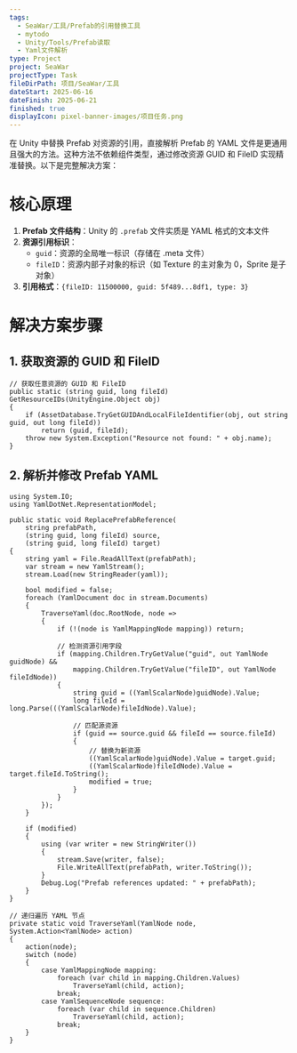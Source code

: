 ```yaml
---
tags:
  - SeaWar/工具/Prefab的引用替换工具
  - mytodo
  - Unity/Tools/Prefab读取
  - Yaml文件解析
type: Project
project: SeaWar
projectType: Task
fileDirPath: 项目/SeaWar/工具
dateStart: 2025-06-16
dateFinish: 2025-06-21
finished: true
displayIcon: pixel-banner-images/项目任务.png
---
```

在 Unity 中替换 Prefab 对资源的引用，直接解析 Prefab 的 YAML 文件是更通用且强大的方法。这种方法不依赖组件类型，通过修改资源 GUID 和 FileID 实现精准替换。以下是完整解决方案：
# 核心原理
1. **Prefab 文件结构**：Unity 的 `.prefab` 文件实质是 YAML 格式的文本文件
2. **资源引用标识**：
    - `guid`：资源的全局唯一标识（存储在 .meta 文件）
    - `fileID`：资源内部子对象的标识（如 Texture 的主对象为 0，Sprite 是子对象）
3. **引用格式**：`{fileID: 11500000, guid: 5f489...8df1, type: 3}`
# 解决方案步骤
## 1. 获取资源的 GUID 和 FileID
```CSharp
// 获取任意资源的 GUID 和 FileID
public static (string guid, long fileId) GetResourceIDs(UnityEngine.Object obj)
{
    if (AssetDatabase.TryGetGUIDAndLocalFileIdentifier(obj, out string guid, out long fileId))
        return (guid, fileId);
    throw new System.Exception("Resource not found: " + obj.name);
}
```
## 2. 解析并修改 Prefab YAML
```CSharp
using System.IO;
using YamlDotNet.RepresentationModel;

public static void ReplacePrefabReference(
    string prefabPath, 
    (string guid, long fileId) source, 
    (string guid, long fileId) target)
{
    string yaml = File.ReadAllText(prefabPath);
    var stream = new YamlStream();
    stream.Load(new StringReader(yaml));

    bool modified = false;
    foreach (YamlDocument doc in stream.Documents)
    {
        TraverseYaml(doc.RootNode, node => 
        {
            if (!(node is YamlMappingNode mapping)) return;

            // 检测资源引用字段
            if (mapping.Children.TryGetValue("guid", out YamlNode guidNode) &&
                mapping.Children.TryGetValue("fileID", out YamlNode fileIdNode))
            {
                string guid = ((YamlScalarNode)guidNode).Value;
                long fileId = long.Parse(((YamlScalarNode)fileIdNode).Value);

                // 匹配源资源
                if (guid == source.guid && fileId == source.fileId)
                {
                    // 替换为新资源
                    ((YamlScalarNode)guidNode).Value = target.guid;
                    ((YamlScalarNode)fileIdNode).Value = target.fileId.ToString();
                    modified = true;
                }
            }
        });
    }

    if (modified)
    {
        using (var writer = new StringWriter())
        {
            stream.Save(writer, false);
            File.WriteAllText(prefabPath, writer.ToString());
        }
        Debug.Log("Prefab references updated: " + prefabPath);
    }
}

// 递归遍历 YAML 节点
private static void TraverseYaml(YamlNode node, System.Action<YamlNode> action)
{
    action(node);
    switch (node)
    {
        case YamlMappingNode mapping:
            foreach (var child in mapping.Children.Values)
                TraverseYaml(child, action);
            break;
        case YamlSequenceNode sequence:
            foreach (var child in sequence.Children)
                TraverseYaml(child, action);
            break;
    }
}
```



